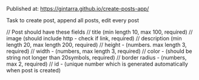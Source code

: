 
Published at: https://gintarra.github.io/create-posts-app/

Task to create post, append all posts, edit every post

// Post should have these fields
// title (min length 10, max 100, required)
// image (should include http - check if link, required)
// description (min length 20, max length 200, required)
// height - (numbers. max length 3, required)
// width - (numbers, max length 3, required)
// color - (should be string not longer than 20symbols, required)
// border radius - (numbers, max 2, required)
// id - (unique number which is generated automatically when post is created)


